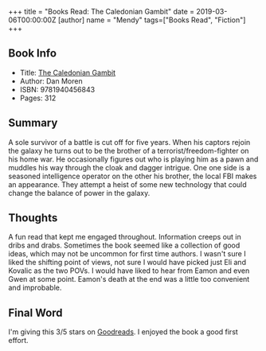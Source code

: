 +++
title = "Books Read: The Caledonian Gambit"
date = 2019-03-06T00:00:00Z
[author]
	name = "Mendy"
tags=["Books Read", "Fiction"]
+++


## Book Info
* Title: [The Caledonian Gambit](https://amzn.to/2XPPm1N)
* Author: Dan Moren
* ISBN: 9781940456843
* Pages: 312


## Summary
A sole survivor of a battle is cut off for five years. When his captors rejoin the galaxy he turns out to be the brother of a terrorist/freedom-fighter on his home war. He occasionally figures out who is playing him as a pawn and muddles his way through the cloak and dagger intrigue. One one side is a seasoned intelligence operator on the other his brother, the local FBI makes an appearance. They attempt a heist of some new technology that could change the balance of power in the galaxy. 


## Thoughts
A fun read that kept me engaged throughout. Information creeps out in dribs and drabs. Sometimes the book seemed like a collection of good ideas, which may not be uncommon for first time authors. I wasn't sure I liked the shifting point of views, not sure I would have picked just Eli and Kovalic as the two POVs. I would have liked to hear from Eamon and even Gwen at some point. Eamon's death at the end was a little too convenient and improbable.


## Final Word
I'm giving this 3/5 stars on [Goodreads](https://www.goodreads.com/book/show/34599833-the-caledonian-gambit). I enjoyed the book a good first effort. 